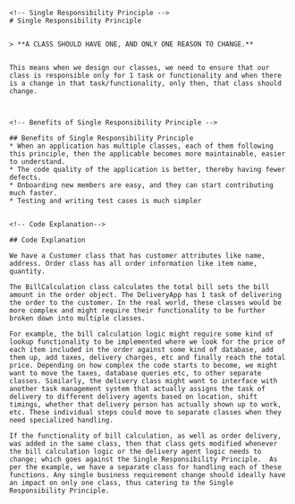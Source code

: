 	<!-- Single Responsibility Principle -->
	# Single Responsibility Principle


	> **A CLASS SHOULD HAVE ONE, AND ONLY ONE REASON TO CHANGE.**


	This means when we design our classes, we need to ensure that our class is responsible only for 1 task or functionality and when there is a change in that task/functionality, only then, that class should change.



	<!-- Benefits of Single Responsibility Principle -->

	## Benefits of Single Responsibility Principle
	* When an application has multiple classes, each of them following this principle, then the applicable becomes more maintainable, easier to understand.	
	* The code quality of the application is better, thereby having fewer defects.
	* Onboarding new members are easy, and they can start contributing much faster.
	* Testing and writing test cases is much simpler


	<!-- Code Explanation-->

	## Code Explanation

	We have a Customer class that has customer attributes like name, address. Order class has all order information like item name, quantity.

	The BillCalculation class calculates the total bill sets the bill amount in the order object. The DeliveryApp has 1 task of delivering the order to the customer. In the real world, these classes would be more complex and might require their functionality to be further broken down into multiple classes. 

	For example, the bill calculation logic might require some kind of lookup functionality to be implemented where we look for the price of each item included in the order against some kind of database, add them up, add taxes, delivery charges, etc and finally reach the total price. Depending on how complex the code starts to become, we might want to move the taxes, database queries etc, to other separate classes. Similarly, the delivery class might want to interface with another task management system that actually assigns the task of delivery to different delivery agents based on location, shift timings, whether that delivery person has actually shown up to work, etc. These individual steps could move to separate classes when they need specialized handling. 

	If the functionality of bill calculation, as well as order delivery, was added in the same class, then that class gets modified whenever the bill calculation logic or the delivery agent logic needs to change; which goes against the Single Responsibility Principle.  As per the example, we have a separate class for handling each of these functions. Any single business requirement change should ideally have an impact on only one class, thus catering to the Single Responsibility Principle.

